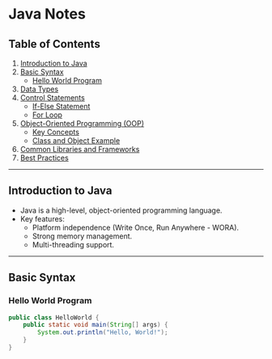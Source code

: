 # Java Notes

## Table of Contents
1. [Introduction to Java](#introduction-to-java)
2. [Basic Syntax](#basic-syntax)
    - [Hello World Program](#hello-world-program)
3. [Data Types](#data-types)
4. [Control Statements](#control-statements)
    - [If-Else Statement](#if-else-statement)
    - [For Loop](#for-loop)
5. [Object-Oriented Programming (OOP)](#object-oriented-programming-oop)
    - [Key Concepts](#key-concepts)
    - [Class and Object Example](#class-and-object-example)
6. [Common Libraries and Frameworks](#common-libraries-and-frameworks)
7. [Best Practices](#best-practices)

---

## **Introduction to Java**
- Java is a high-level, object-oriented programming language.
- Key features:
  - Platform independence (Write Once, Run Anywhere - WORA).
  - Strong memory management.
  - Multi-threading support.

---

## **Basic Syntax**

### **Hello World Program**
```java
public class HelloWorld {
    public static void main(String[] args) {
        System.out.println("Hello, World!");
    }
}
```
